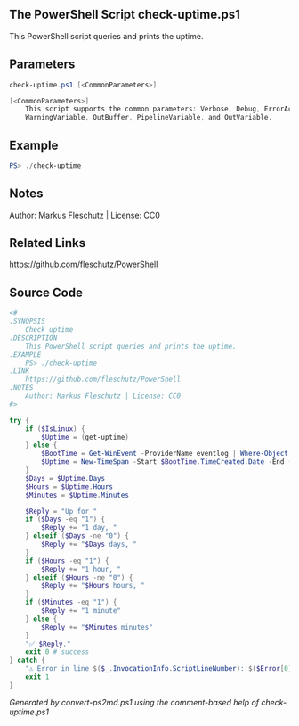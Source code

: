 ## The PowerShell Script **check-uptime.ps1**

This PowerShell script queries and prints the uptime.

## Parameters
```powershell
check-uptime.ps1 [<CommonParameters>]

[<CommonParameters>]
    This script supports the common parameters: Verbose, Debug, ErrorAction, ErrorVariable, WarningAction, 
    WarningVariable, OutBuffer, PipelineVariable, and OutVariable.
```

## Example
```powershell
PS> ./check-uptime

```

## Notes
Author: Markus Fleschutz | License: CC0

## Related Links
https://github.com/fleschutz/PowerShell

## Source Code
```powershell
<#
.SYNOPSIS
	Check uptime 
.DESCRIPTION
	This PowerShell script queries and prints the uptime.
.EXAMPLE
	PS> ./check-uptime
.LINK
	https://github.com/fleschutz/PowerShell
.NOTES
	Author: Markus Fleschutz | License: CC0
#>

try {
	if ($IsLinux) {
		$Uptime = (get-uptime)
	} else {
		$BootTime = Get-WinEvent -ProviderName eventlog | Where-Object {$_.Id -eq 6005} | Select-Object TimeCreated -First 1 
		$Uptime = New-TimeSpan -Start $BootTime.TimeCreated.Date -End (Get-Date)
	}
	$Days = $Uptime.Days
	$Hours = $Uptime.Hours
	$Minutes = $Uptime.Minutes 

	$Reply = "Up for "
	if ($Days -eq "1") {
		$Reply += "1 day, "
	} elseif ($Days -ne "0") {
		$Reply += "$Days days, "
	}
	if ($Hours -eq "1") {
		$Reply += "1 hour, "
	} elseif ($Hours -ne "0") {
		$Reply += "$Hours hours, "
	}
	if ($Minutes -eq "1") {
		$Reply += "1 minute"
	} else {
		$Reply += "$Minutes minutes"
	}
	"✅ $Reply."
	exit 0 # success
} catch {
	"⚠️ Error in line $($_.InvocationInfo.ScriptLineNumber): $($Error[0])"
	exit 1
}
```

*Generated by convert-ps2md.ps1 using the comment-based help of check-uptime.ps1*

